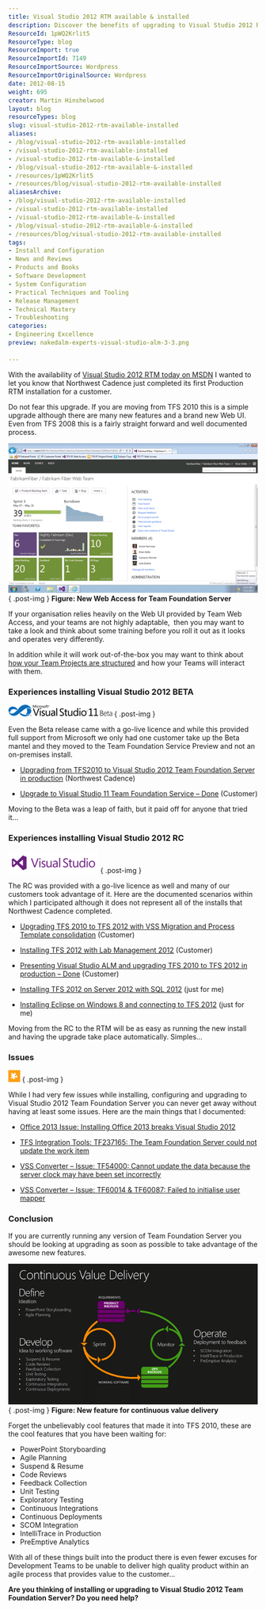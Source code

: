 ```yaml
---
title: Visual Studio 2012 RTM available & installed
description: Discover the benefits of upgrading to Visual Studio 2012 RTM. Learn about new features, installation tips, and how to enhance your development process.
ResourceId: 1pWQ2Krlit5
ResourceType: blog
ResourceImport: true
ResourceImportId: 7149
ResourceImportSource: Wordpress
ResourceImportOriginalSource: Wordpress
date: 2012-08-15
weight: 695
creator: Martin Hinshelwood
layout: blog
resourceTypes: blog
slug: visual-studio-2012-rtm-available-installed
aliases:
- /blog/visual-studio-2012-rtm-available-installed
- /visual-studio-2012-rtm-available-installed
- /visual-studio-2012-rtm-available-&-installed
- /blog/visual-studio-2012-rtm-available-&-installed
- /resources/1pWQ2Krlit5
- /resources/blog/visual-studio-2012-rtm-available-installed
aliasesArchive:
- /blog/visual-studio-2012-rtm-available-installed
- /visual-studio-2012-rtm-available-installed
- /visual-studio-2012-rtm-available-&-installed
- /blog/visual-studio-2012-rtm-available-&-installed
- /resources/blog/visual-studio-2012-rtm-available-installed
tags:
- Install and Configuration
- News and Reviews
- Products and Books
- Software Development
- System Configuration
- Practical Techniques and Tooling
- Release Management
- Technical Mastery
- Troubleshooting
categories:
- Engineering Excellence
preview: nakedalm-experts-visual-studio-alm-3-3.png

---
```

With the availability of [Visual Studio 2012 RTM today on MSDN](http://msdn.microsoft.com/en-US/vstudio/) I wanted to let you know that Northwest Cadence just completed its first Production RTM installation for a customer.

Do not fear this upgrade. If you are moving from TFS 2010 this is a simple upgrade although there are many new features and a brand new Web UI. Even from TFS 2008 this is a fairly straight forward and well documented process.

[![image](images/image_thumb47-1-1.png "image")](http://blog.hinshelwood.com/files/2012/08/image47.png)  
{ .post-img }
**Figure: New Web Access for Team Foundation Server**

If your organisation relies heavily on the Web UI provided by Team Web Access, and your teams are not highly adaptable,  then you may want to take a look and think about some training before you roll it out as it looks and operates very differently.

In addition while it will work out-of-the-box you may want to think about [how your Team Projects are structured](http://blog.hinshelwood.com/one-team-project/) and how your Teams will interact with them.

### Experiences installing Visual Studio 2012 BETA

[![VS11-Beta_h_rgb](images/VS11-Beta_h_rgb_thumb-5-5.png "VS11-Beta_h_rgb")](http://blog.hinshelwood.com/files/2012/08/VS11-Beta_h_rgb.png)
{ .post-img }

Even the Beta release came with a go-live licence and while this provided full support from Microsoft we only had one customer take up the Beta mantel and they moved to the Team Foundation Service Preview and not an on-premises install.

- [Upgrading from TFS2010 to Visual Studio 2012 Team Foundation Server in production](http://blog.hinshelwood.com/upgrading-from-tfs2010-to-visual-studio-11-team-foundation-server-in-production/) (Northwest Cadence)

- [Upgrade to Visual Studio 11 Team Foundation Service – Done](http://blog.hinshelwood.com/upgrade-to-visual-studio-11-team-foundation-service-done/) (Customer)

Moving to the Beta was a leap of faith, but it paid off for anyone that tried it…

### Experiences installing Visual Studio 2012 RC

[![vsip-logo-2012](images/vsip-logo-2012_thumb1-6-6.png "vsip-logo-2012")](http://blog.hinshelwood.com/files/2012/08/vsip-logo-20121.png)
{ .post-img }

The RC was provided with a go-live licence as well and many of our customers took advantage of it. Here are the documented scenarios within which I participated although it does not represent all of the installs that Northwest Cadence completed.

- [Upgrading TFS 2010 to TFS 2012 with VSS Migration and Process Template consolidation](http://blog.hinshelwood.com/upgrading-tfs-2010-to-tfs-2012-with-vss-migration-and-process-template-consolidation/) (Customer)

- [Installing TFS 2012 with Lab Management 2012](http://blog.hinshelwood.com/installing-tfs-2012-with-lab-management-2012/) (Customer)

- [Presenting Visual Studio ALM and upgrading TFS 2010 to TFS 2012 in production – Done](http://blog.hinshelwood.com/presenting-visual-studio-alm-upgrading-tfs-2010-to-tfs-2012-in-production-done/) (Customer)

- [Installing TFS 2012 on Server 2012 with SQL 2012](http://blog.hinshelwood.com/installing-tfs-2012-on-server-2012-with-sql-2012/) (just for me)

- [Installing Eclipse on Windows 8 and connecting to TFS 2012](http://blog.hinshelwood.com/installing-eclipse-on-windows-8-and-connecting-to-tfs-2012/) (just for me)

Moving from the RC to the RTM will be as easy as running the new install and having the upgrade take place automatically. Simples…

### Issues

[![puzzle-issue-problem-128-link](images/puzzle-issue-problem-128-link_thumb-4-4.png "puzzle-issue-problem-128-link")](http://blog.hinshelwood.com/files/2012/08/puzzle-issue-problem-128-link.png)
{ .post-img }

While I had very few issues while installing, configuring and upgrading to Visual Studio 2012 Team Foundation Server you can never get away without having at least some issues. Here are the main things that I documented:

- [Office 2013 Issue: Installing Office 2013 breaks Visual Studio 2012](http://blog.hinshelwood.com/office-2013-issue-installing-office-2013-breaks-visual-studio-2012/)

- [TFS Integration Tools: TF237165: The Team Foundation Server could not update the work item](http://blog.hinshelwood.com/tfs-integration-tools-tf237165-the-team-foundation-server-could-not-update-the-work-item/)

- [VSS Converter – Issue: TF54000: Cannot update the data because the server clock may have been set incorrectly](http://blog.hinshelwood.com/vss-converter-issue-tf54000-cannot-update-the-data-because-the-server-clock-may-have-been-set-incorrectly/)

- [VSS Converter – Issue: TF60014 & TF60087: Failed to initialise user mapper](http://blog.hinshelwood.com/vss-converter-issue-tf60014-tf60087-failed-to-initialise-user-mapper/)

### Conclusion

If you are currently running any version of Team Foundation Server you should be looking at upgrading as soon as possible to take advantage of the awesome new features.

[![image](images/image_thumb48-2-2.png "image")](http://blog.hinshelwood.com/files/2012/08/image48.png)  
{ .post-img }
**Figure: New feature for continuous value delivery**

Forget the unbelievably cool features that made it into TFS 2010, these are the cool features that you have been waiting for:

- PowerPoint Storyboarding
- Agile Planning
- Suspend & Resume
- Code Reviews
- Feedback Collection
- Unit Testing
- Exploratory Testing
- Continuous Integrations
- Continuous Deployments
- SCOM Integration
- IntelliTrace in Production
- PreEmptive Analytics

With all of these things built into the product there is even fewer excuses for Development Teams to be unable to deliver high quality product within an agile process that provides value to the customer…

**Are you thinking of installing or upgrading to Visual Studio 2012 Team Foundation Server? Do you need help?**
